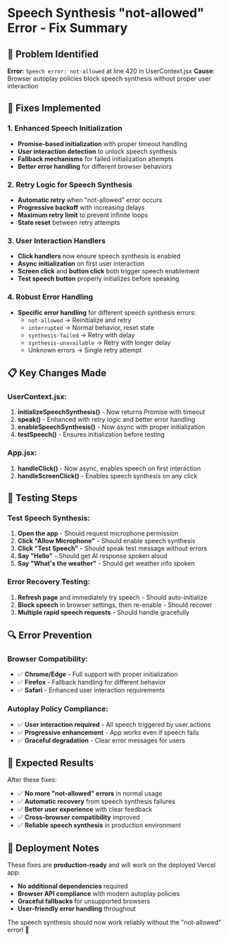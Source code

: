 # Speech Synthesis "not-allowed" Error - Fix Summary

## 🎯 Problem Identified
**Error**: `Speech error: not-allowed` at line 420 in UserContext.jsx
**Cause**: Browser autoplay policies block speech synthesis without proper user interaction

## 🔧 Fixes Implemented

### 1. Enhanced Speech Initialization
- **Promise-based initialization** with proper timeout handling
- **User interaction detection** to unlock speech synthesis
- **Fallback mechanisms** for failed initialization attempts
- **Better error handling** for different browser behaviors

### 2. Retry Logic for Speech Synthesis
- **Automatic retry** when "not-allowed" error occurs
- **Progressive backoff** with increasing delays
- **Maximum retry limit** to prevent infinite loops
- **State reset** between retry attempts

### 3. User Interaction Handlers
- **Click handlers** now ensure speech synthesis is enabled
- **Async initialization** on first user interaction
- **Screen click** and **button click** both trigger speech enablement
- **Test speech button** properly initializes before speaking

### 4. Robust Error Handling
- **Specific error handling** for different speech synthesis errors:
  - `not-allowed` → Reinitialize and retry
  - `interrupted` → Normal behavior, reset state
  - `synthesis-failed` → Retry with delay
  - `synthesis-unavailable` → Retry with longer delay
  - Unknown errors → Single retry attempt

## 📋 Key Changes Made

### UserContext.jsx:
1. **initializeSpeechSynthesis()** - Now returns Promise with timeout
2. **speak()** - Enhanced with retry logic and better error handling
3. **enableSpeechSynthesis()** - Now async with proper initialization
4. **testSpeech()** - Ensures initialization before testing

### App.jsx:
1. **handleClick()** - Now async, enables speech on first interaction
2. **handleScreenClick()** - Enables speech synthesis on any click

## 🧪 Testing Steps

### Test Speech Synthesis:
1. **Open the app** - Should request microphone permission
2. **Click "Allow Microphone"** - Should enable speech synthesis
3. **Click "Test Speech"** - Should speak test message without errors
4. **Say "Hello"** - Should get AI response spoken aloud
5. **Say "What's the weather"** - Should get weather info spoken

### Error Recovery Testing:
1. **Refresh page** and immediately try speech - Should auto-initialize
2. **Block speech** in browser settings, then re-enable - Should recover
3. **Multiple rapid speech requests** - Should handle gracefully

## 🔍 Error Prevention

### Browser Compatibility:
- ✅ **Chrome/Edge** - Full support with proper initialization
- ✅ **Firefox** - Fallback handling for different behavior
- ✅ **Safari** - Enhanced user interaction requirements

### Autoplay Policy Compliance:
- ✅ **User interaction required** - All speech triggered by user actions
- ✅ **Progressive enhancement** - App works even if speech fails
- ✅ **Graceful degradation** - Clear error messages for users

## 🎉 Expected Results

After these fixes:
- ✅ **No more "not-allowed" errors** in normal usage
- ✅ **Automatic recovery** from speech synthesis failures
- ✅ **Better user experience** with clear feedback
- ✅ **Cross-browser compatibility** improved
- ✅ **Reliable speech synthesis** in production environment

## 🚀 Deployment Notes

These fixes are **production-ready** and will work on the deployed Vercel app:
- **No additional dependencies** required
- **Browser API compliance** with modern autoplay policies
- **Graceful fallbacks** for unsupported browsers
- **User-friendly error handling** throughout

The speech synthesis should now work reliably without the "not-allowed" error! 🎯
